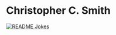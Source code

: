 # Christopher C. Smith

<a href="https://readme-jokes.vercel.app"><img align="center" src="https://readme-jokes.vercel.app/api" alt="README Jokes"></a>

<!--
**chriscarrollsmith/chriscarrollsmith** is a ✨ _special_ ✨ repository because its `README.md` (this file) appears on your GitHub profile.

Here are some ideas to get you started:

- 🔭 I’m currently working on ...
- 🌱 I’m currently learning ...
- 👯 I’m looking to collaborate on ...
- 🤔 I’m looking for help with ...
- 💬 Ask me about ...
- 📫 How to reach me: ...
- 😄 Pronouns: ...
- ⚡ Fun fact: ...
-->
